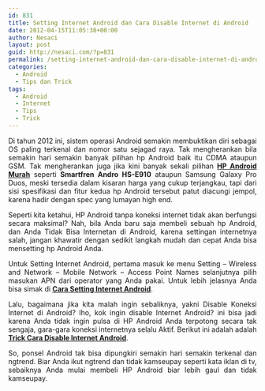 ```yaml
---
id: 831
title: Setting Internet Android dan Cara Disable Internet di Android
date: 2012-04-15T11:05:38+00:00
author: Nesaci
layout: post
guid: http://nesaci.com/?p=831
permalink: /setting-internet-android-dan-cara-disable-internet-di-android/
categories:
  - Android
  - Tips dan Trick
tags:
  - Android
  - Internet
  - Tips
  - Trick
---
```

<p style="text-align: justify;">
  Di tahun 2012 ini, sistem operasi Android semakin membuktikan diri sebagai OS paling terkenal dan nomor satu sejagad raya. Tak mengherankan bila semakin hari semakin banyak pilihan hp Android baik itu CDMA ataupun GSM. Tak mengherankan juga jika kini banyak sekali pilihan <span style="text-decoration: underline;"><strong>HP Android Murah</strong></span> seperti <strong>Smartfren Andro HS-E910</strong> ataupun Samsung Galaxy Pro Duos, meski tersedia dalam kisaran harga yang cukup terjangkau, tapi dari sisi spesifikasi dan fitur kedua hp Android tersebut patut diacungi jempol, karena hadir dengan spec yang lumayan high end.
</p>

<p style="text-align: justify;">
  Seperti kita ketahui, HP Android tanpa koneksi internet tidak akan berfungsi secara maksimal? Nah, bila Anda baru saja membeli sebuah hp Android, dan Anda Tidak Bisa Internetan di Android, karena settingan internetnya salah, jangan khawatir dengan sedikit langkah mudah dan cepat Anda bisa mensetting hp Android Anda.
</p>

<p style="text-align: justify;">
  Untuk Setting Internet Android, pertama masuk ke menu Setting – Wireless and Network – Mobile Network &#8211; Access Point Names selanjutnya pilih masukan APN dari operator yang Anda pakai. Untuk lebih jelasnya Anda bisa simak di <a href="http://www.putrifauziah.com/2012/02/setting-internet-di-android-apn.html" rel="nofollow" target="_blank"><span style="text-decoration: underline;"><strong>Cara Setting Internet Android</strong></span></a>.
</p>

<p style="text-align: justify;">
  Lalu, bagaimana jika kita malah ingin sebaliknya, yakni Disable Koneksi Internet di Android? lho, kok ingin disable Internet Android? ini bisa jadi karena Anda tidak ingin pulsa di HP Android Anda terpotong secara tak sengaja, gara-gara koneksi internetnya selalu Aktif. Berikut ini adalah adalah <a href="http://www.putrifauziah.com/2012/04/cara-disable-dan-menonaktifkan-koneksi.html" rel="nofollow" target="_blank"><span style="text-decoration: underline;"><strong>Trick Cara Disable Internet Android</strong></span></a>.
</p>

<p style="text-align: justify;">
  So, ponsel Android tak bisa dipungkiri semakin hari semakin terkenal dan ngtrend. Biar Anda ikut ngtrend dan tidak kamseupay seperti kata iklan di tv, sebaiknya Anda mulai membeli HP Android biar lebih gaul dan tidak kamseupay.
</p>
